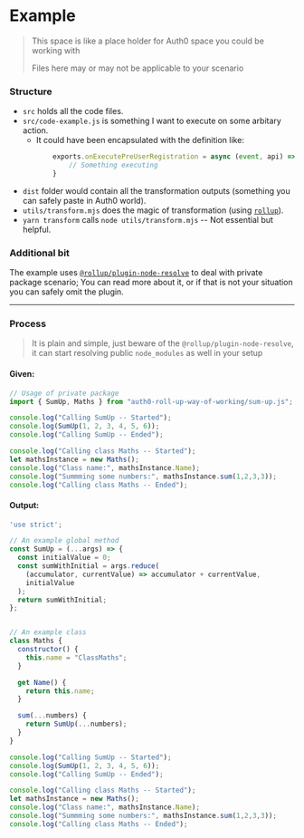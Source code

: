 # Example

> This space is like a place holder for Auth0 space you could be working with
>
> Files here may or may not be applicable to your scenario

### Structure

- `src` holds all the code files.
- `src/code-example.js` is something I want to execute on some arbitary action.
    - It could have been encapsulated with the definition like:
        ```js
            exports.onExecutePreUserRegistration = async (event, api) => {
                // Something executing
            }
        ```
- `dist` folder would contain all the transformation outputs (something you can safely paste in Auth0 world).
- `utils/transform.mjs` does the magic of transformation (using [`rollup`](https://rollupjs.org/)).
- `yarn transform` calls `node utils/transform.mjs` -- Not essential but helpful.


### Additional bit
The example uses [`@rollup/plugin-node-resolve`](https://www.npmjs.com/package/@rollup/plugin-node-resolve) to deal with private package scenario; You can read more about it, or if that is not your situation you can safely omit the plugin.

---

### Process

> It is plain and simple, just beware of the `@rollup/plugin-node-resolve`, it can start resolving public `node_modules` as well in your setup

#### Given:
```js
// Usage of private package
import { SumUp, Maths } from "auth0-roll-up-way-of-working/sum-up.js";

console.log("Calling SumUp -- Started");
console.log(SumUp(1, 2, 3, 4, 5, 6));
console.log("Calling SumUp -- Ended");

console.log("Calling class Maths -- Started");
let mathsInstance = new Maths();
console.log("Class name:", mathsInstance.Name);
console.log("Summming some numbers:", mathsInstance.sum(1,2,3,3));
console.log("Calling class Maths -- Ended");
```

#### Output:
```js
'use strict';

// An example global method
const SumUp = (...args) => {
  const initialValue = 0;
  const sumWithInitial = args.reduce(
    (accumulator, currentValue) => accumulator + currentValue,
    initialValue
  );
  return sumWithInitial;
};


// An example class
class Maths {
  constructor() {
    this.name = "ClassMaths";
  }

  get Name() {
    return this.name;
  }

  sum(...numbers) {
    return SumUp(...numbers);
  }
}

console.log("Calling SumUp -- Started");
console.log(SumUp(1, 2, 3, 4, 5, 6));
console.log("Calling SumUp -- Ended");

console.log("Calling class Maths -- Started");
let mathsInstance = new Maths();
console.log("Class name:", mathsInstance.Name);
console.log("Summming some numbers:", mathsInstance.sum(1,2,3,3));
console.log("Calling class Maths -- Ended");
```
